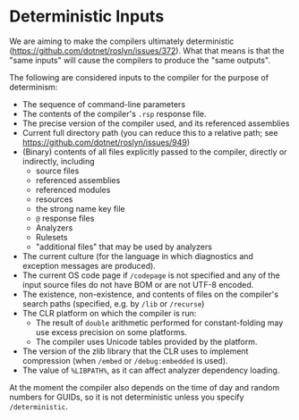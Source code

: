Deterministic Inputs
====================

We are aiming to make the compilers ultimately deterministic (https://github.com/dotnet/roslyn/issues/372). What that means is that the "same inputs" will cause the compilers to produce the "same outputs". 

The following are considered inputs to the compiler for the purpose of determinism:

- The sequence of command-line parameters
- The contents of the compiler's `.rsp` response file.
- The precise version of the compiler used, and its referenced assemblies
- Current full directory path (you can reduce this to a relative path; see https://github.com/dotnet/roslyn/issues/949)
- (Binary) contents of all files explicitly passed to the compiler, directly or indirectly, including
  - source files
  - referenced assemblies
  - referenced modules
  - resources
  - the strong name key file
  - `@` response files
  - Analyzers
  - Rulesets
  - "additional files" that may be used by analyzers
- The current culture (for the language in which diagnostics and exception messages are produced).
- The current OS code page if `/codepage` is not specified and any of the input source files do not have BOM or are not UTF-8 encoded.
- The existence, non-existence, and contents of files on the compiler's search paths (specified, e.g. by `/lib` or `/recurse`)
- The CLR platform on which the compiler is run:
  - The result of `double` arithmetic performed for constant-folding may use excess precision on some platforms.
  - The compiler uses Unicode tables provided by the platform.
- The version of the zlib library that the CLR uses to implement compression (when `/embed` or `/debug:embedded` is used).
- The value of `%LIBPATH%`, as it can affect analyzer dependency loading.

At the moment the compiler also depends on the time of day and random numbers for GUIDs, so it is not deterministic unless you specify `/deterministic`.
